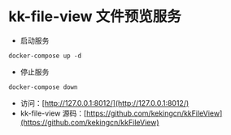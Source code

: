 # kk-file-view 文件预览服务

- 启动服务

```shell
docker-compose up -d
```

- 停止服务

```shell
docker-compose down
```

- 访问：[http://127.0.0.1:8012/](http://127.0.0.1:8012/)
- kk-file-view 源码：[https://github.com/kekingcn/kkFileView](https://github.com/kekingcn/kkFileView)
